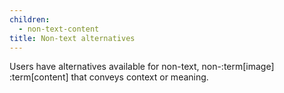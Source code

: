 ```yaml
---
children:
  - non-text-content
title: Non-text alternatives
---
```


Users have alternatives available for non-text, non-:term[image] :term[content] that conveys context or meaning.
